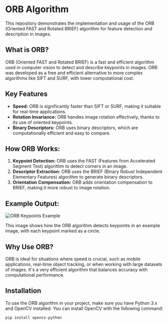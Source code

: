 # ORB Algorithm

This repository demonstrates the implementation and usage of the ORB (Oriented FAST and Rotated BRIEF) algorithm for feature detection and description in images.

## What is ORB?
ORB (Oriented FAST and Rotated BRIEF) is a fast and efficient algorithm used in computer vision to detect and describe keypoints in images. ORB was developed as a free and efficient alternative to more complex algorithms like SIFT and SURF, with lower computational cost.

## Key Features
- **Speed:** ORB is significantly faster than SIFT or SURF, making it suitable for real-time applications.
- **Rotation Invariance:** ORB handles image rotation effectively, thanks to its use of oriented keypoints.
- **Binary Descriptors:** ORB uses binary descriptors, which are computationally efficient and easy to compare.

## How ORB Works:
1. **Keypoint Detection:** ORB uses the FAST (Features from Accelerated Segment Test) algorithm to detect corners in an image.
2. **Descriptor Extraction:** ORB uses the BRIEF (Binary Robust Independent Elementary Features) algorithm to generate binary descriptors.
3. **Orientation Compensation:** ORB adds orientation compensation to BRIEF, making it more robust to image rotation.

## Example Output:
![ORB Keypoints Example]([./orb_algorithm.png])

This image shows how the ORB algorithm detects keypoints in an example image, with each keypoint marked as a circle.

## Why Use ORB?
ORB is ideal for situations where speed is crucial, such as mobile applications, real-time object tracking, or when working with large datasets of images. It's a very efficient algorithm that balances accuracy with computational performance.

## Installation
To use the ORB algorithm in your project, make sure you have Python 3.x and OpenCV installed. You can install OpenCV with the following command:

```bash
pip install opencv-python
